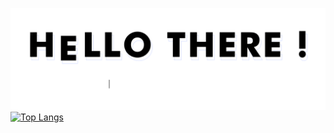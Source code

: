 ![gif](https://github.com/aratchamm/aratchamm/blob/master/hello-there.gif)
[![Top Langs](https://github-readme-stats.vercel.app/api/top-langs/?username=aratchamm&layout=compact)](https://github.com/anuraghazra/github-readme-stats)
